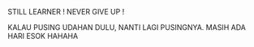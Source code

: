 STILL LEARNER ! 
NEVER GIVE UP !
<p>KALAU PUSING UDAHAN DULU, NANTI LAGI PUSINGNYA. MASIH ADA HARI ESOK HAHAHA<p/>
